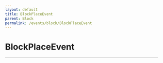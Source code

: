 ```yaml
---
layout: default
title: BlockPlaceEvent
parent: Block
permalink: /events/block/BlockPlaceEvent
---
```


# BlockPlaceEvent

---

